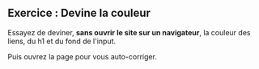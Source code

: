 ## Exercice : Devine la couleur

Essayez de deviner, **sans ouvrir le site sur un navigateur**, la couleur des liens, du h1 et du fond de l'input.

Puis ouvrez la page pour vous auto-corriger.